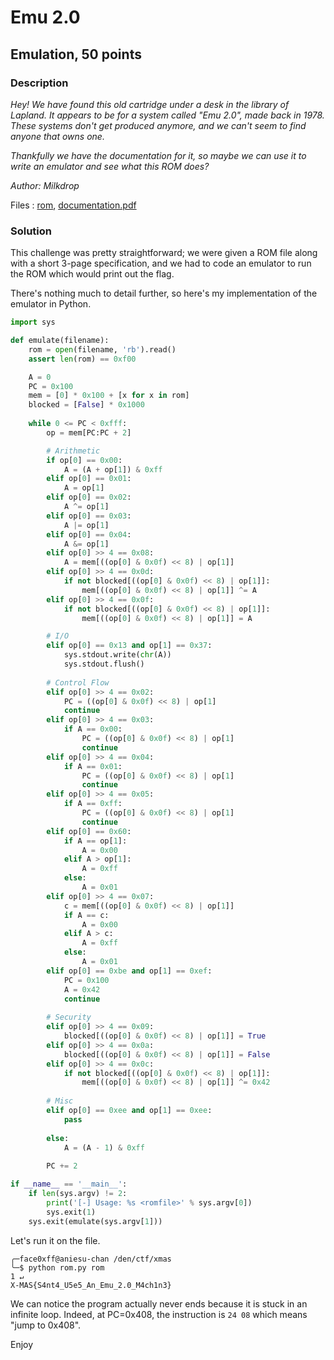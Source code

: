 # Emu 2.0

## Emulation, 50 points

### Description

*Hey! We have found this old cartridge under a desk in the library of Lapland. It appears to be for a system called "Emu 2.0", made back in 1978. These systems don't get produced anymore, and we can't seem to find anyone that owns one.*

*Thankfully we have the documentation for it, so maybe we can use it to write an emulator and see what this ROM does?*

*Author: Milkdrop*

Files : [rom](./rom), [documentation.pdf](./documentation.pdf)

### Solution

This challenge was pretty straightforward; we were given a ROM file along with a short 3-page specification, and we had to code an emulator to run the ROM which would print out the flag.

There's nothing much to detail further, so here's my implementation of the emulator in Python.

```python
import sys

def emulate(filename):
    rom = open(filename, 'rb').read()
    assert len(rom) == 0xf00

    A = 0
    PC = 0x100
    mem = [0] * 0x100 + [x for x in rom]
    blocked = [False] * 0x1000
    
    while 0 <= PC < 0xfff:
        op = mem[PC:PC + 2]

        # Arithmetic
        if op[0] == 0x00:
            A = (A + op[1]) & 0xff
        elif op[0] == 0x01:
            A = op[1]
        elif op[0] == 0x02:
            A ^= op[1]
        elif op[0] == 0x03:
            A |= op[1]
        elif op[0] == 0x04:
            A &= op[1]
        elif op[0] >> 4 == 0x08:
            A = mem[((op[0] & 0x0f) << 8) | op[1]]
        elif op[0] >> 4 == 0x0d:
            if not blocked[((op[0] & 0x0f) << 8) | op[1]]:
                mem[((op[0] & 0x0f) << 8) | op[1]] ^= A
        elif op[0] >> 4 == 0x0f:
            if not blocked[((op[0] & 0x0f) << 8) | op[1]]:
                mem[((op[0] & 0x0f) << 8) | op[1]] = A

        # I/O        
        elif op[0] == 0x13 and op[1] == 0x37:
            sys.stdout.write(chr(A))
            sys.stdout.flush()
        
        # Control Flow
        elif op[0] >> 4 == 0x02:
            PC = ((op[0] & 0x0f) << 8) | op[1]
            continue
        elif op[0] >> 4 == 0x03:
            if A == 0x00:
                PC = ((op[0] & 0x0f) << 8) | op[1]
                continue
        elif op[0] >> 4 == 0x04:
            if A == 0x01:
                PC = ((op[0] & 0x0f) << 8) | op[1]
                continue
        elif op[0] >> 4 == 0x05:
            if A == 0xff:
                PC = ((op[0] & 0x0f) << 8) | op[1]
                continue
        elif op[0] == 0x60:
            if A == op[1]:
                A = 0x00
            elif A > op[1]:
                A = 0xff
            else:
                A = 0x01
        elif op[0] >> 4 == 0x07:
            c = mem[((op[0] & 0x0f) << 8) | op[1]]
            if A == c:
                A = 0x00
            elif A > c:
                A = 0xff
            else:
                A = 0x01
        elif op[0] == 0xbe and op[1] == 0xef:
            PC = 0x100
            A = 0x42
            continue
        
        # Security
        elif op[0] >> 4 == 0x09:
            blocked[((op[0] & 0x0f) << 8) | op[1]] = True
        elif op[0] >> 4 == 0x0a:
            blocked[((op[0] & 0x0f) << 8) | op[1]] = False
        elif op[0] >> 4 == 0x0c:
            if not blocked[((op[0] & 0x0f) << 8) | op[1]]:
                mem[((op[0] & 0x0f) << 8) | op[1]] ^= 0x42
        
        # Misc
        elif op[0] == 0xee and op[1] == 0xee:
            pass
    
        else:
            A = (A - 1) & 0xff
        
        PC += 2

if __name__ == '__main__':
    if len(sys.argv) != 2:
        print('[-] Usage: %s <romfile>' % sys.argv[0])
        sys.exit(1)
    sys.exit(emulate(sys.argv[1]))

```

Let's run it on the file.

```shell
╭─face0xff@aniesu-chan /den/ctf/xmas  
╰─$ python rom.py rom                                                                                                                                                                                      1 ↵
X-MAS{S4nt4_U5e5_An_Emu_2.0_M4ch1n3}
```

We can notice the program actually never ends because it is stuck in an infinite loop. Indeed, at PC=0x408, the instruction is `24 08` which means "jump to 0x408".

Enjoy

